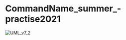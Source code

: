 # CommandName_summer_-practise2021


![UML_v7_2](https://user-images.githubusercontent.com/55033672/124635231-dd55a800-de8f-11eb-8898-2023b0fa5f6c.png)
